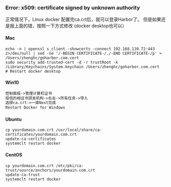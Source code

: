 ### Error: x509: certificate signed by unknown authority
正常情况下，Linux docker 配置完ca.crt后，就可以登录Harbor了。
但是如果还是报上面的错，按照一下方式修改 (docker desktop也可以） 

#### Mac
```shell
echo -n | openssl s_client -showcerts -connect 192.168.110.72:443 2>/dev/null | sed -ne '/-BEGIN CERTIFICATE-/,/-END CERTIFICATE-/p' > /Users/zhenghc/goharbor.com.cert
sudo security add-trusted-cert -d -r trustRoot -k /Library/Keychains/System.keychain /Users/zhenghc/goharbor.com.cert
# Restart docker desktop
```

#### Win10
```txt
控制面板->管理计算机证书
授信的根证书颁发机构->右击->所有任务->导入
选择ca.crt->一直Next完成
Restart Docker for Windows
```

#### Ubuntu
```shell
cp yourdomain.com.crt /usr/local/share/ca-certificates/yourdomain.com.crt 
update-ca-certificates
systemclt restart docker
```

#### CentOS
```shell
cp yourdomain.com.crt /etc/pki/ca-trust/source/anchors/yourdomain.com.crt
update-ca-trust
systemclt restart docker
```
